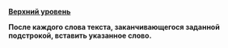 **[Верхний уровень](https://github.com/KristianKuznetsov/JavaPractice)**

**После каждого слова текста, заканчивающегося заданной подстрокой, вставить указанное слово.**
